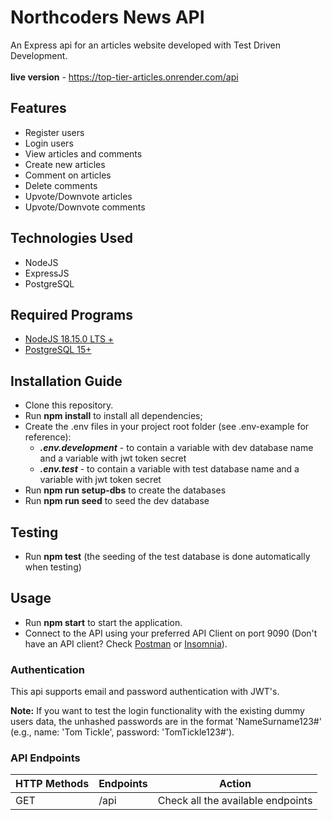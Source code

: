 # Northcoders News API

An Express api for an articles website developed with Test Driven Development. 
<br><br>
**live version** - https://top-tier-articles.onrender.com/api

## Features

- Register users
- Login users
- View articles and comments
- Create new articles
- Comment on articles
- Delete comments
- Upvote/Downvote articles
- Upvote/Downvote comments


## Technologies Used

- NodeJS
- ExpressJS
- PostgreSQL

## Required Programs

- [NodeJS 18.15.0 LTS +](https://nodejs.org/en)<br>
- [PostgreSQL 15+](https://www.postgresql.org/download/)

## Installation Guide

- Clone this repository.
- Run **npm install** to install all dependencies;
- Create the .env files in your project root folder (see .env-example for reference):
  - **_.env.development_** - to contain a variable with dev database name and a variable with jwt token secret
  - **_.env.test_** - to contain a variable with test database name and a variable with jwt token secret
- Run **npm run setup-dbs** to create the databases
- Run **npm run seed** to seed the dev database

## Testing

- Run **npm test** (the seeding of the test database is done automatically when testing)

## Usage

- Run **npm start** to start the application.
- Connect to the API using your preferred API Client on port 9090 (Don't have an API client? Check [Postman](https://www.postman.com/) or [Insomnia](https://insomnia.rest/download)).

### Authentication

This api supports email and password authentication with JWT's.

**Note:** If you want to test the login functionality with the existing dummy users data, the unhashed passwords are in the format 'NameSurname123#' (e.g., name: 'Tom Tickle', password: 'TomTickle123#').

### API Endpoints

| HTTP Methods | Endpoints | Action                            |
| ------------ | --------- | --------------------------------- |
| GET          | /api      | Check all the available endpoints |
